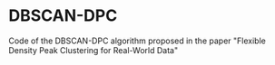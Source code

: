 # DBSCAN-DPC
Code of the DBSCAN-DPC algorithm proposed in the paper "Flexible Density Peak Clustering for Real-World Data"
